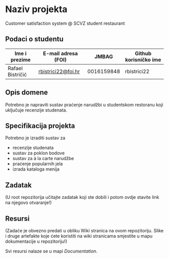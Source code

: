 # Naziv projekta
Customer satisfaction system @ SCVZ student restaurant

## Podaci o studentu
Ime i prezime | E-mail adresa (FOI) | JMBAG | Github korisničko ime
------------  | ------------------- | ----- | ---------------------
Rafael Bistričić | rbistrici22@foi.hr | 0016159848  | rbistrici22


## Opis domene
Potrebno je napraviti sustav praćenje narudžbi u studentskom restoranu koji uključuje recenzije studenata.

## Specifikacija projekta
Potrebno je izraditi sustav za 
- recenzije studenata
- sustav za poklon bodove
- sustav za à la carte narudžbe
- praćenje popularnih jela
- izrada kataloga menija

## Zadatak
(U root repozitorija učitajte zadatak koji ste dobili i potom ovdje stavite link na njegovo otvaranje!)

## Resursi
(Zadaće je obvezno predati u obliku Wiki stranica na ovom repozitoriju. Slike i druge artefakte koje ćete koristiti na wiki stranicama smjestite u mapu dokumentacije u repozitoriju!)

Svi resursi nalaze se u mapi _Documentation_.
